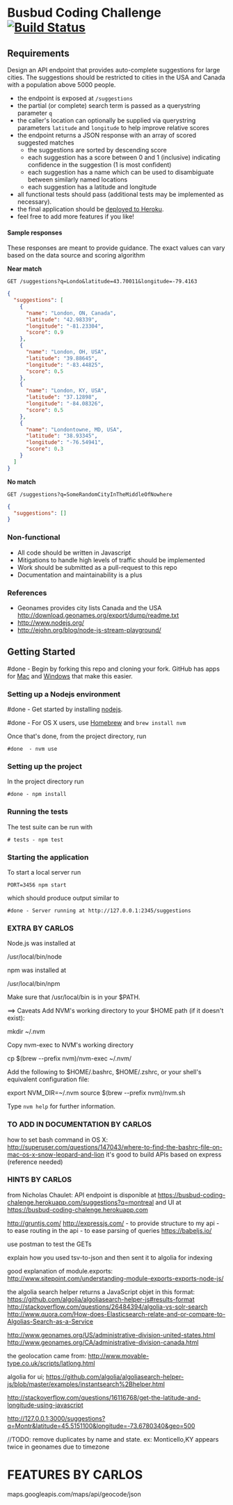 # Busbud Coding Challenge [![Build Status](https://circleci.com/gh/busbud/coding-challenge-backend-c/tree/master.png?circle-token=6e396821f666083bc7af117113bdf3a67523b2fd)](https://circleci.com/gh/busbud/coding-challenge-backend-c)

## Requirements

Design an API endpoint that provides auto-complete suggestions for large cities.
The suggestions should be restricted to cities in the USA and Canada with a population above 5000 people.

- the endpoint is exposed at `/suggestions`
- the partial (or complete) search term is passed as a querystring parameter `q`
- the caller's location can optionally be supplied via querystring parameters `latitude` and `longitude` to help improve relative scores
- the endpoint returns a JSON response with an array of scored suggested matches
    - the suggestions are sorted by descending score
    - each suggestion has a score between 0 and 1 (inclusive) indicating confidence in the suggestion (1 is most confident)
    - each suggestion has a name which can be used to disambiguate between similarly named locations
    - each suggestion has a latitude and longitude
- all functional tests should pass (additional tests may be implemented as necessary).
- the final application should be [deployed to Heroku](https://devcenter.heroku.com/articles/getting-started-with-nodejs).
- feel free to add more features if you like!

#### Sample responses

These responses are meant to provide guidance. The exact values can vary based on the data source and scoring algorithm

**Near match**

    GET /suggestions?q=Londo&latitude=43.70011&longitude=-79.4163

```json
{
  "suggestions": [
    {
      "name": "London, ON, Canada",
      "latitude": "42.98339",
      "longitude": "-81.23304",
      "score": 0.9
    },
    {
      "name": "London, OH, USA",
      "latitude": "39.88645",
      "longitude": "-83.44825",
      "score": 0.5
    },
    {
      "name": "London, KY, USA",
      "latitude": "37.12898",
      "longitude": "-84.08326",
      "score": 0.5
    },
    {
      "name": "Londontowne, MD, USA",
      "latitude": "38.93345",
      "longitude": "-76.54941",
      "score": 0.3
    }
  ]
}
```

**No match**

    GET /suggestions?q=SomeRandomCityInTheMiddleOfNowhere

```json
{
  "suggestions": []
}
```


### Non-functional

- All code should be written in Javascript
- Mitigations to handle high levels of traffic should be implemented
- Work should be submitted as a pull-request to this repo
- Documentation and maintainability is a plus

### References

- Geonames provides city lists Canada and the USA http://download.geonames.org/export/dump/readme.txt
- http://www.nodejs.org/
- http://ejohn.org/blog/node-js-stream-playground/


## Getting Started

#done - Begin by forking this repo and cloning your fork. GitHub has apps for [Mac](http://mac.github.com/) and
[Windows](http://windows.github.com/) that make this easier.

### Setting up a Nodejs environment

#done - Get started by installing [nodejs](http://www.nodejs.org).

#done - For OS X users, use [Homebrew](http://brew.sh) and `brew install nvm`

Once that's done, from the project directory, run

```
#done  - nvm use
```

### Setting up the project

In the project directory run

```
#done - npm install
```

### Running the tests

The test suite can be run with

```
# tests - npm test
```

### Starting the application

To start a local server run

```
PORT=3456 npm start
```

which should produce output similar to

```
#done - Server running at http://127.0.0.1:2345/suggestions
```

### EXTRA BY CARLOS

Node.js was installed at

   /usr/local/bin/node

npm was installed at

   /usr/local/bin/npm

Make sure that /usr/local/bin is in your $PATH.

==> Caveats
Add NVM's working directory to your $HOME path (if it doesn't exist):

  mkdir ~/.nvm

Copy nvm-exec to NVM's working directory

  cp $(brew --prefix nvm)/nvm-exec ~/.nvm/

Add the following to $HOME/.bashrc, $HOME/.zshrc, or your shell's
equivalent configuration file:

  export NVM_DIR=~/.nvm
  source $(brew --prefix nvm)/nvm.sh

Type `nvm help` for further information.

### TO ADD IN DOCUMENTATION BY CARLOS

how to set bash command in OS X: http://superuser.com/questions/147043/where-to-find-the-bashrc-file-on-mac-os-x-snow-leopard-and-lion
it's good to build APIs based on express (reference needed)

### HINTS BY CARLOS
from Nicholas Chaulet: 
API endpoint is disponible at https://busbud-coding-chalenge.herokuapp.com/suggestions?q=montreal and UI at https://busbud-coding-chalenge.herokuapp.com

http://gruntjs.com/
http://expressjs.com/
    - to provide structure to my api
    - to ease routing in the api
    - to ease parsing of queries
https://babeljs.io/

use postman to test the GETs

explain how you used tsv-to-json and then sent it to algolia for indexing

good explanation of module.exports: http://www.sitepoint.com/understanding-module-exports-exports-node-js/

the algolia search helper returns a JavaScript objet in this format: https://github.com/algolia/algoliasearch-helper-js#results-format
http://stackoverflow.com/questions/26484394/algolia-vs-solr-search
http://www.quora.com/How-does-Elasticsearch-relate-and-or-compare-to-Algolias-Search-as-a-Service

http://www.geonames.org/US/administrative-division-united-states.html
http://www.geonames.org/CA/administrative-division-canada.html

the geolocation came from: http://www.movable-type.co.uk/scripts/latlong.html

algolia for ui; https://github.com/algolia/algoliasearch-helper-js/blob/master/examples/instantsearch%2Bhelper.html

http://stackoverflow.com/questions/16116768/get-the-latitude-and-longitude-using-javascript

http://127.0.0.1:3000/suggestions?q=Montr&latitude=45.5151100&longitude=-73.6780340&geo=500

//TODO: remove duplicates by name and state. ex: Monticello,KY appears twice in geonames due to timezone

# FEATURES BY CARLOS
maps.googleapis.com/maps/api/geocode/json